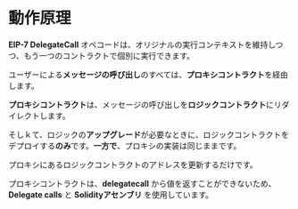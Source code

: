 # 動作原理

**EIP-7 DelegateCall** オペコードは、オリジナルの実行コンテキストを維持しつつ、もう一つのコントラクトで個別に実行できます。

ユーザーによる**メッセージの呼び出し**のすべては、**プロキシコントラクト**を経由します。

**プロキシコントラクト**は、メッセージの呼び出しを**ロジックコントラクト**にリダイレクトします。

そしｋて、ロジックの**アップグレード**が必要なときに、ロジックコントラクトをデプロイする**のみ**です。**一方で**、プロキシの実装は同じままです。

プロキシにあるロジックコントラクトのアドレスを更新するだけです。

プロキシコントラクトは、**delegatecall** から値を返すことができないため、 **Delegate calls** と **Solidityアセンブリ** を使用しています。
